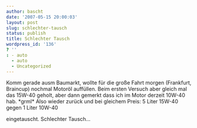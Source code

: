 ```yaml
---
author: bascht
date: '2007-05-15 20:00:03'
layout: post
slug: schlechter-tausch
status: publish
title: Schlechter Tausch
wordpress_id: '136'
? ''
: - auto
  - auto
  - Uncategorized
---
```


Komm gerade ausm Baumarkt, wollte für die große Fahrt morgen
(Frankfurt, Braincup) nochmal Motoröl auffüllen. Beim ersten
Versuch aber gleich mal das 15W-40 geholt, aber dann gemerkt dass
ich im Motor derzeit 10W-40 hab. \*grml\* Also wieder zurück und
bei gleichem Preis:
5 Liter 15W-40 gegen 1 Liter 10W-40

eingetauscht. Schlechter Tausch...



